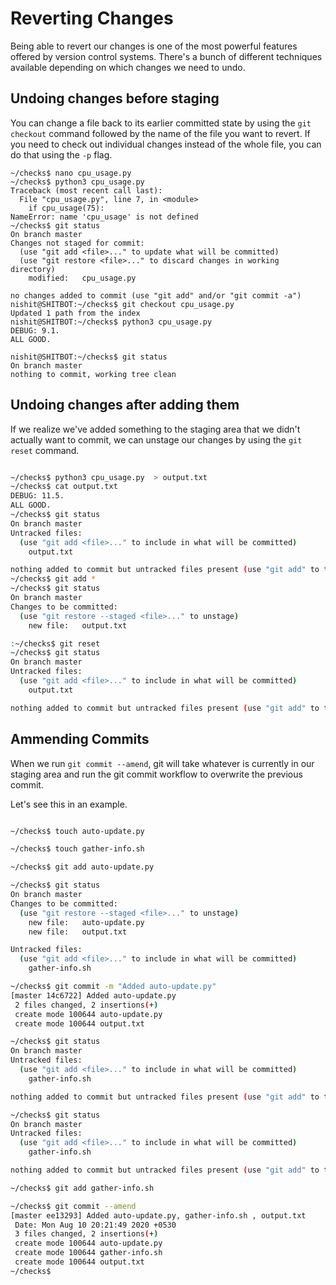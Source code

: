 <h1> Reverting Changes </h1>

Being able to revert our changes is one of
the most powerful features
offered by version control systems.
There's a bunch of different techniques available
depending on which changes we need to undo. 

<h2> Undoing changes before staging</h2>

You can change a file back to
its earlier committed state by using
the `git checkout` command
followed by the name of the file you want to revert. If you need to check out individual changes
instead of the whole file,
you can do that using the `-p` flag.


```shell
~/checks$ nano cpu_usage.py 
~/checks$ python3 cpu_usage.py 
Traceback (most recent call last):
  File "cpu_usage.py", line 7, in <module>
    if cpu_usage(75):
NameError: name 'cpu_usage' is not defined
~/checks$ git status 
On branch master
Changes not staged for commit:
  (use "git add <file>..." to update what will be committed)
  (use "git restore <file>..." to discard changes in working directory)
	modified:   cpu_usage.py

no changes added to commit (use "git add" and/or "git commit -a")
nishit@SHITBOT:~/checks$ git checkout cpu_usage.py
Updated 1 path from the index
nishit@SHITBOT:~/checks$ python3 cpu_usage.py 
DEBUG: 9.1.
ALL GOOD.

nishit@SHITBOT:~/checks$ git status 
On branch master
nothing to commit, working tree clean
```

<h2> Undoing changes after adding them </h2>

If we realize we've added something to
the staging area that we didn't actually want to commit,
we can unstage our changes
by using the `git reset` command. 

```sh

~/checks$ python3 cpu_usage.py  > output.txt
~/checks$ cat output.txt 
DEBUG: 11.5.
ALL GOOD.
~/checks$ git status 
On branch master
Untracked files:
  (use "git add <file>..." to include in what will be committed)
	output.txt

nothing added to commit but untracked files present (use "git add" to track)
~/checks$ git add *
~/checks$ git status 
On branch master
Changes to be committed:
  (use "git restore --staged <file>..." to unstage)
	new file:   output.txt

:~/checks$ git reset 
~/checks$ git status 
On branch master
Untracked files:
  (use "git add <file>..." to include in what will be committed)
	output.txt

nothing added to commit but untracked files present (use "git add" to track)
```
<h2> Ammending Commits </h2>

When we run `git commit --amend`,
git will take whatever is
currently in our staging area and
run the git commit
workflow to overwrite the previous commit.

Let's see this in an example.


```sh

~/checks$ touch auto-update.py

~/checks$ touch gather-info.sh

~/checks$ git add auto-update.py 

~/checks$ git status 
On branch master
Changes to be committed:
  (use "git restore --staged <file>..." to unstage)
	new file:   auto-update.py
	new file:   output.txt

Untracked files:
  (use "git add <file>..." to include in what will be committed)
	gather-info.sh

~/checks$ git commit -m "Added auto-update.py"
[master 14c6722] Added auto-update.py
 2 files changed, 2 insertions(+)
 create mode 100644 auto-update.py
 create mode 100644 output.txt

~/checks$ git status 
On branch master
Untracked files:
  (use "git add <file>..." to include in what will be committed)
	gather-info.sh

nothing added to commit but untracked files present (use "git add" to track)

~/checks$ git status 
On branch master
Untracked files:
  (use "git add <file>..." to include in what will be committed)
	gather-info.sh

nothing added to commit but untracked files present (use "git add" to track)

~/checks$ git add gather-info.sh 

~/checks$ git commit --amend 
[master ee13293] Added auto-update.py, gather-info.sh , output.txt
 Date: Mon Aug 10 20:21:49 2020 +0530
 3 files changed, 2 insertions(+)
 create mode 100644 auto-update.py
 create mode 100644 gather-info.sh
 create mode 100644 output.txt
~/checks$ 
```
